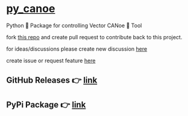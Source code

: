 # [py_canoe](https://github.com/chaitu-ycr/py_canoe)


Python 🐍 Package for controlling Vector CANoe 🛶 Tool

fork [this repo](https://github.com/chaitu-ycr/py_canoe/fork) and create pull request to contribute back to this project.

for ideas/discussions please create new discussion [here](https://github.com/chaitu-ycr/py_canoe/discussions)

create issue or request feature [here](https://github.com/chaitu-ycr/py_canoe/issues/new/choose)

## GitHub Releases 👉 [link]([py_canoe](https://github.com/chaitu-ycr/py_canoe))

## PyPi Package 👉 [link](https://pypi.org/project/py_canoe/)
